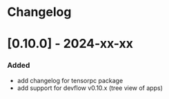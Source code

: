 # Changelog
# [0.10.0] - 2024-xx-xx
### Added
- add changelog for tensorpc package
- add support for devflow v0.10.x (tree view of apps)